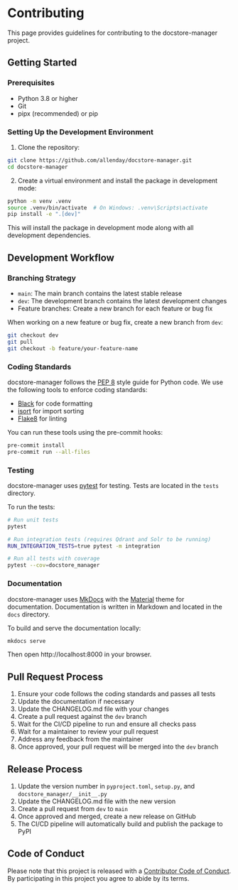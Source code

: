 # Contributing

This page provides guidelines for contributing to the docstore-manager project.

## Getting Started

### Prerequisites

- Python 3.8 or higher
- Git
- pipx (recommended) or pip

### Setting Up the Development Environment

1. Clone the repository:

```bash
git clone https://github.com/allenday/docstore-manager.git
cd docstore-manager
```

2. Create a virtual environment and install the package in development mode:

```bash
python -m venv .venv
source .venv/bin/activate  # On Windows: .venv\Scripts\activate
pip install -e ".[dev]"
```

This will install the package in development mode along with all development dependencies.

## Development Workflow

### Branching Strategy

- `main`: The main branch contains the latest stable release
- `dev`: The development branch contains the latest development changes
- Feature branches: Create a new branch for each feature or bug fix

When working on a new feature or bug fix, create a new branch from `dev`:

```bash
git checkout dev
git pull
git checkout -b feature/your-feature-name
```

### Coding Standards

docstore-manager follows the [PEP 8](https://www.python.org/dev/peps/pep-0008/) style guide for Python code. We use the following tools to enforce coding standards:

- [Black](https://black.readthedocs.io/en/stable/) for code formatting
- [isort](https://pycqa.github.io/isort/) for import sorting
- [Flake8](https://flake8.pycqa.org/en/latest/) for linting

You can run these tools using the pre-commit hooks:

```bash
pre-commit install
pre-commit run --all-files
```

### Testing

docstore-manager uses [pytest](https://docs.pytest.org/en/stable/) for testing. Tests are located in the `tests` directory.

To run the tests:

```bash
# Run unit tests
pytest

# Run integration tests (requires Qdrant and Solr to be running)
RUN_INTEGRATION_TESTS=true pytest -m integration

# Run all tests with coverage
pytest --cov=docstore_manager
```

### Documentation

docstore-manager uses [MkDocs](https://www.mkdocs.org/) with the [Material](https://squidfunk.github.io/mkdocs-material/) theme for documentation. Documentation is written in Markdown and located in the `docs` directory.

To build and serve the documentation locally:

```bash
mkdocs serve
```

Then open http://localhost:8000 in your browser.

## Pull Request Process

1. Ensure your code follows the coding standards and passes all tests
2. Update the documentation if necessary
3. Update the CHANGELOG.md file with your changes
4. Create a pull request against the `dev` branch
5. Wait for the CI/CD pipeline to run and ensure all checks pass
6. Wait for a maintainer to review your pull request
7. Address any feedback from the maintainer
8. Once approved, your pull request will be merged into the `dev` branch

## Release Process

1. Update the version number in `pyproject.toml`, `setup.py`, and `docstore_manager/__init__.py`
2. Update the CHANGELOG.md file with the new version
3. Create a pull request from `dev` to `main`
4. Once approved and merged, create a new release on GitHub
5. The CI/CD pipeline will automatically build and publish the package to PyPI

## Code of Conduct

Please note that this project is released with a [Contributor Code of Conduct](https://www.contributor-covenant.org/version/2/0/code_of_conduct/). By participating in this project you agree to abide by its terms.
